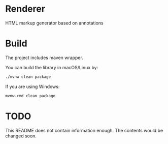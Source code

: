 # Renderer
HTML markup generator based on annotations

# Build
The project includes maven wrapper.

You can build the library in macOS/Linux by:
```bash
./mvnw clean package
```
If you are using Windows:
```bash
mvnw.cmd clean package
```

# TODO
This README does not contain information enough. The contents would be changed soon.